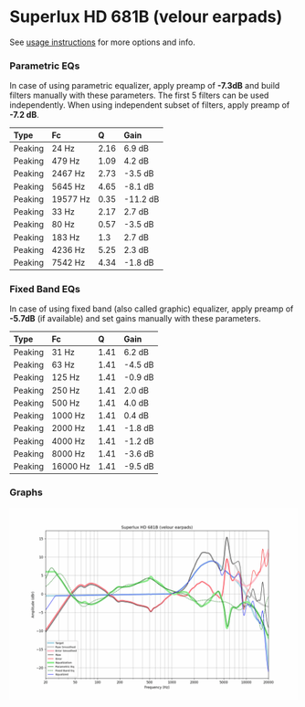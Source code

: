 # Superlux HD 681B (velour earpads)
See [usage instructions](https://github.com/jaakkopasanen/AutoEq#usage) for more options and info.

### Parametric EQs
In case of using parametric equalizer, apply preamp of **-7.3dB** and build filters manually
with these parameters. The first 5 filters can be used independently.
When using independent subset of filters, apply preamp of **-7.2 dB**.

| Type    | Fc       |    Q | Gain     |
|:--------|:---------|:-----|:---------|
| Peaking | 24 Hz    | 2.16 | 6.9 dB   |
| Peaking | 479 Hz   | 1.09 | 4.2 dB   |
| Peaking | 2467 Hz  | 2.73 | -3.5 dB  |
| Peaking | 5645 Hz  | 4.65 | -8.1 dB  |
| Peaking | 19577 Hz | 0.35 | -11.2 dB |
| Peaking | 33 Hz    | 2.17 | 2.7 dB   |
| Peaking | 80 Hz    | 0.57 | -3.5 dB  |
| Peaking | 183 Hz   | 1.3  | 2.7 dB   |
| Peaking | 4236 Hz  | 5.25 | 2.3 dB   |
| Peaking | 7542 Hz  | 4.34 | -1.8 dB  |

### Fixed Band EQs
In case of using fixed band (also called graphic) equalizer, apply preamp of **-5.7dB**
(if available) and set gains manually with these parameters.

| Type    | Fc       |    Q | Gain    |
|:--------|:---------|:-----|:--------|
| Peaking | 31 Hz    | 1.41 | 6.2 dB  |
| Peaking | 63 Hz    | 1.41 | -4.5 dB |
| Peaking | 125 Hz   | 1.41 | -0.9 dB |
| Peaking | 250 Hz   | 1.41 | 2.0 dB  |
| Peaking | 500 Hz   | 1.41 | 4.0 dB  |
| Peaking | 1000 Hz  | 1.41 | 0.4 dB  |
| Peaking | 2000 Hz  | 1.41 | -1.8 dB |
| Peaking | 4000 Hz  | 1.41 | -1.2 dB |
| Peaking | 8000 Hz  | 1.41 | -3.6 dB |
| Peaking | 16000 Hz | 1.41 | -9.5 dB |

### Graphs
![](./Superlux%20HD%20681B%20(velour%20earpads).png)